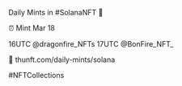 Daily Mints in #SolanaNFT 🚀

⏰ Mint Mar 18

16UTC @dragonfire_NFTs
17UTC @BonFire_NFT_

🔗 thunft.com/daily-mints/solana

#NFTCollections